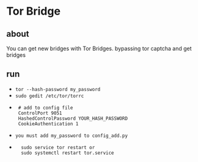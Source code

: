 # Tor Bridge

## about
You can get new bridges with Tor Bridges. bypassing tor captcha and get bridges

## run
-  `tor --hash-password my_password`
-  `sudo gedit /etc/tor/torrc`
-  ```
    # add to config file
    ControlPort 9051
    HashedControlPassword YOUR_HASH_PASSWORD
    CookieAuthentication 1
    ```
 - `you must add my_password to config_add.py` 
- ```
    sudo service tor restart or
    sudo systemctl restart tor.service
    ```
